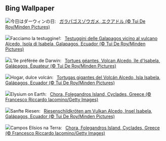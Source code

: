 ## Bing Wallpaper
![](https://www.bing.com/th?id=OHR.GiantTortoise_JA-JP6597399891_UHD.jpg&w=1000)今日はダーウィンの日:&nbsp;&ensp;[ガラパゴスゾウガメ, エクアドル (© Tui De Roy/Minden Pictures)](https://www.bing.com/th?id=OHR.GiantTortoise_JA-JP6597399891_UHD.jpg)
<br><br/>
![](https://www.bing.com/th?id=OHR.GiantTortoise_IT-IT7539494378_UHD.jpg&w=1000)Facciamo la testuggine!:&nbsp;&ensp;[Testuggini delle Galapagos vicino al vulcano Alcedo, Isola di Isabela, Galapagos, Ecuador (© Tui De Roy/Minden Pictures)](https://www.bing.com/th?id=OHR.GiantTortoise_IT-IT7539494378_UHD.jpg)
<br><br/>
![](https://www.bing.com/th?id=OHR.GiantTortoise_FR-FR1778987386_UHD.jpg&w=1000)L’île préférée de Darwin:&nbsp;&ensp;[Tortues géantes, Volcan Alcedo, île d'Isabela, Galápagos, Équateur (© Tui De Roy/Minden Pictures)](https://www.bing.com/th?id=OHR.GiantTortoise_FR-FR1778987386_UHD.jpg)
<br><br/>
![](https://www.bing.com/th?id=OHR.GiantTortoise_ES-ES0844160920_UHD.jpg&w=1000)Hogar, dulce volcán:&nbsp;&ensp;[Tortugas gigantes del Volcán Alcedo, Isla Isabela, Galápagos, Ecuador (© Tui De Roy/Minden Pictures)](https://www.bing.com/th?id=OHR.GiantTortoise_ES-ES0844160920_UHD.jpg)
<br><br/>
![](https://www.bing.com/th?id=OHR.FolegandrosGreece_EN-GB7117617499_UHD.jpg&w=1000)Elysium on Earth:&nbsp;&ensp;[Chora, Folegandros Island, Cyclades, Greece (© Francesco Riccardo Iacomino/Getty Images)](https://www.bing.com/th?id=OHR.FolegandrosGreece_EN-GB7117617499_UHD.jpg)
<br><br/>
![](https://www.bing.com/th?id=OHR.GiantTortoise_DE-DE4591798432_UHD.jpg&w=1000)Sanfte Riesen:&nbsp;&ensp;[Riesenschildkröten am Vulkan Alcedo, Insel Isabela, Galápagos, Ecuador (© Tui De Roy/Minden Pictures)](https://www.bing.com/th?id=OHR.GiantTortoise_DE-DE4591798432_UHD.jpg)
<br><br/>
![](https://www.bing.com/th?id=OHR.FolegandrosGreece_PT-BR2119893846_UHD.jpg&w=1000)Campos Elísios na Terra:&nbsp;&ensp;[Chora, Folegandros Island, Cyclades, Greece (© Francesco Riccardo Iacomino/Getty Images)](https://www.bing.com/th?id=OHR.FolegandrosGreece_PT-BR2119893846_UHD.jpg)
<br><br/>
